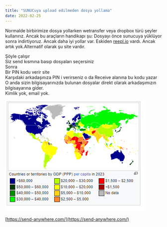 ```yaml
---
title: "SUNUCuya upload edilmeden dosya yollama"
date: 2022-02-25
---
```


Normalde birbirimize dosya yollarken wetransfer veya dropbox türü şeyler kullanırız. Ancak bu araçların handikapı şu: Dosyayı önce sunucuya yüklüyor sonra indirtiyoruz. Ancak daha iyi yollar var. Eskiden [reepl.io](http://reepl.io/) vardı. Ancak artık yok.Alternatif olarak şu site vardır.

Şöyle çalışır  
Siz send kısmına basıp dosyaları seçersiniz  
Sonra  
Bir PIN kodu verir site  
Karşıdaki arkadaşınıza PIN i verirseniz o da Receive alanına bu kodu yazar  
O anda sizin bilgisayarınızda bulunan dosyalar direkt olarak arkadaşımızın bilgisayarına gider.  
Kimlik yok, email yok.

[![](/images/image.png)](https://suatatan.wordpress.com/wp-content/uploads/2022/02/image.png)

[https://send-anywhere.com/](https://send-anywhere.com/)
